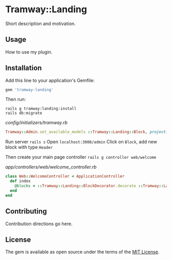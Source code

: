 # Tramway::Landing
Short description and motivation.

## Usage
How to use my plugin.

## Installation
Add this line to your application's Gemfile:

```ruby
gem 'tramway-landing'
```

Then run:

```shell
rails g tramway:landing:install
rails db:migrate
```

*config/initializers/tramway.rb*
```ruby
Tramway::Admin.set_available_models ::Tramway::Landing::Block, project: #{project_name_which_you_use_in_the_application}
```

Run server `rails s`
Open `localhost:3000/admin`
Click on `Block`, add new block with type `Header`

Then create your main page controller `rails g controller web/welcome`

*app/controllers/web/welcome_controller.rb*
```ruby
class Web::WelcomeController < ApplicationController
  def index
    @blocks = ::Tramway::Landing::BlockDecorator.decorate ::Tramway::Landing::Block.on_main_page
  end
end
```

## Contributing
Contribution directions go here.

## License
The gem is available as open source under the terms of the [MIT License](http://opensource.org/licenses/MIT).
